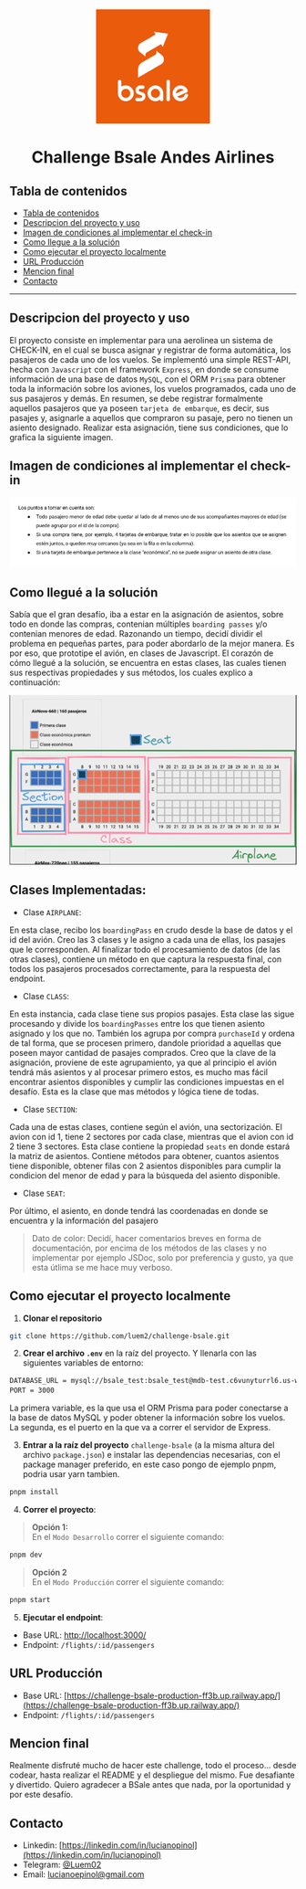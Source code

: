 <div align="center">
    <a href="https://www.bsale.cl/">
        <img src="./src/assets/bsale-logo.png" alt="Logo Bsale" width="200" height="200">
    </a>
</div>

<h1 align="center"> Challenge Bsale Andes Airlines</h1>

<!-- TABLE OF CONTENTS -->

## Tabla de contenidos

-   [Tabla de contenidos](#tabla-de-contenidos)
-   [Descripcion del proyecto y uso](#descripcion-del-proyecto-y-uso)
-   [Imagen de condiciones al implementar el check-in](#imagen-de-condiciones-al-implementar-el-check-in)
-   [Como llegue a la solución](#como-llegue-a-la-solución)
-   [Como ejecutar el proyecto localmente](#como-ejecutar-el-proyecto-localmente)
-   [URL Producción](#url-producción)
-   [Mencion final](#mencion-final)
-   [Contacto](#contacto)

---

## Descripcion del proyecto y uso

El proyecto consiste en implementar para una aerolinea un sistema de CHECK-IN, en el cual se busca asignar y registrar de forma automática, los pasajeros de cada uno de los vuelos.
Se implementó una simple REST-API, hecha con `Javascript` con el framework `Express`, en donde se consume información de una base de datos `MySQL`, con el ORM `Prisma` para obtener toda la información sobre los aviones, los vuelos programados, cada uno de sus pasajeros y demás. En resumen, se debe registrar formalmente aquellos pasajeros que ya poseen `tarjeta de embarque`, es decir, sus pasajes y, asignarle a aquellos que compraron su pasaje, pero no tienen un asiento designado. Realizar esta asignación, tiene sus condiciones, que lo grafica la siguiente imagen.

## Imagen de condiciones al implementar el check-in

<img src="./src/assets/condiciones-checkin.png" >

## Como llegué a la solución

Sabía que el gran desafío, iba a estar en la asignación de asientos, sobre todo en donde las compras, contenian múltiples `boarding passes` y/o contenian menores de edad. Razonando un tiempo, decidí dividir el problema en pequeñas partes, para poder abordarlo de la mejor manera. Es por eso, que prototipe el avión, en clases de Javascript. El corazón de cómo llegué a la solución, se encuentra en estas clases, las cuales tienen sus respectivas propiedades y sus métodos, los cuales explico a continuación:

<img src="./src/assets/plano-avion1.png" >

## Clases Implementadas:

-   Clase `AIRPLANE`:

En esta clase, recibo los `boardingPass` en crudo desde la base de datos y el id del avión. Creo las 3 clases y le asigno a cada una de ellas, los pasajes que le corresponden. Al finalizar todo el procesamiento de datos (de las otras clases), contiene un método en que captura la respuesta final, con todos los pasajeros procesados correctamente, para la respuesta del endpoint.

-   Clase `CLASS`:

En esta instancia, cada clase tiene sus propios pasajes. Esta clase las sigue procesando y divide los `boardingPasses` entre los que tienen asiento asignado y los que no. También los agrupa por compra `purchaseId` y ordena de tal forma, que se procesen primero, dandole prioridad a aquellas que poseen mayor cantidad de pasajes comprados.
Creo que la clave de la asignación, proviene de este agrupamiento, ya que al principio el avión tendrá más asientos y al procesar primero estos, es mucho mas fácil encontrar asientos disponibles y cumplir las condiciones impuestas en el desafío. Esta es la clase que mas métodos y lógica tiene de todas.

-   Clase `SECTION`:

Cada una de estas clases, contiene según el avión, una sectorización. El avion con id 1, tiene 2 sectores por cada clase, mientras que el avion con id 2 tiene 3 sectores. Esta clase contiene la propiedad `seats` en donde estará la matriz de asientos. Contiene métodos para obtener, cuantos asientos tiene disponible, obtener filas con 2 asientos disponibles para cumplir la condicion del menor de edad y para la búsqueda del asiento disponible.

-   Clase `SEAT`:

Por último, el asiento, en donde tendrá las coordenadas en donde se encuentra y la información del pasajero

> Dato de color: Decidí, hacer comentarios breves en forma de documentación, por encima de los métodos de las clases y no implementar por ejemplo JSDoc, solo por preferencia y gusto, ya que esta útlima se me hace muy verboso.

## Como ejecutar el proyecto localmente

1. **Clonar el repositorio**

```sh
git clone https://github.com/luem2/challenge-bsale.git
```

2. **Crear el archivo `.env`** en la raíz del proyecto. Y llenarla con las siguientes variables de entorno:

```sh
DATABASE_URL = mysql://bsale_test:bsale_test@mdb-test.c6vunyturrl6.us-west-1.rds.amazonaws.com:3306/airline
PORT = 3000
```

La primera variable, es la que usa el ORM Prisma para poder conectarse a la base de datos MySQL y poder obtener la información sobre los vuelos.
La segunda, es el puerto en la que va a correr el servidor de Express.

3. **Entrar a la raíz del proyecto** `challenge-bsale` (a la misma altura del archivo `package.json`) e instalar las dependencias necesarias, con el package manager preferido, en este caso pongo de ejemplo pnpm, podria usar yarn tambien.

```sh
pnpm install
```

4. **Correr el proyecto**:

> **Opción 1:** <br />
> En el `Modo Desarrollo` correr el siguiente comando:

```sh
pnpm dev
```

> **Opción 2** <br />
> En el `Modo Producción` correr el siguiente comando:

```sh
pnpm start
```

5. **Ejecutar el endpoint**:

-   Base URL: [http://localhost:3000/](http://localhost:3000/) </br>
-   Endpoint: `/flights/:id/passengers`

## URL Producción

-   Base URL: [https://challenge-bsale-production-ff3b.up.railway.app/](https://challenge-bsale-production-ff3b.up.railway.app/) </br>
-   Endpoint: `/flights/:id/passengers`

## Mencion final

Realmente disfruté mucho de hacer este challenge, todo el proceso... desde codear, hasta realizar el README y el despliegue del mismo. Fue desafiante y divertido. Quiero agradecer a BSale antes que nada, por la oportunidad y por este desafío.

## Contacto

-   Linkedin: [https://linkedin.com/in/lucianopinol](https://linkedin.com/in/lucianopinol)
-   Telegram: [@Luem02](https://t.me/luem02)
-   Email: lucianoepinol@gmail.com
